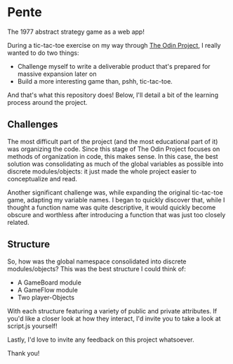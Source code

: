 # Pente  
The 1977 abstract strategy game as a web app!  
  
During a tic-tac-toe exercise on my way through [The Odin Project](https://www.theodinproject.com/paths/full-stack-javascript/courses/javascript/lessons/tic-tac-toe), I really wanted to do two things:  
- Challenge myself to write a deliverable product that's prepared for massive expansion later on  
- Build a more interesting game than, pshh, tic-tac-toe.  

And that's what this repository does! Below, I'll detail a bit of the learning process around the project.  
  
## Challenges  
The most difficult part of the project (and the most educational part of it) was organizing the code. Since this stage of The Odin Project focuses on methods of organization in code, this makes sense. In this case, the best solution was consolidating as much of the global variables as possible into discrete modules/objects: it just made the whole project easier to conceptualize and read.  
  
Another significant challenge was, while expanding the original tic-tac-toe game, adapting my variable names. I began to quickly discover that, while I thought a function name was quite descriptive, it would quickly become obscure and worthless after introducing a function that was just too closely related.  

## Structure  
So, how was the global namespace consolidated into discrete modules/objects? This was the best structure I could think of:
- A GameBoard module
- A GameFlow module
- Two player-Objects

With each structure featuring a variety of public and private attributes. If you'd like a closer look at how they interact, I'd invite you to take a look at script.js yourself!  
  
Lastly, I'd love to invite any feedback on this project whatsoever. 
  
Thank you!
